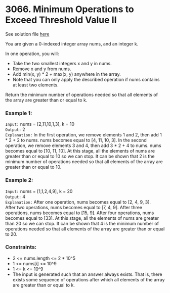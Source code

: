 # 3066. Minimum Operations to Exceed Threshold Value II

See solution file [here](./solution.cpp)

You are given a 0-indexed integer array nums, and an integer k.

In one operation, you will:

- Take the two smallest integers x and y in nums.
- Remove x and y from nums.
- Add min(x, y) * 2 + max(x, y) anywhere in the array.
- Note that you can only apply the described operation if nums contains at least two elements.

Return the minimum number of operations needed so that all elements of the array are
greater than or equal to k.

### Example 1:

`Input:` nums = [2,11,10,1,3], k = 10  
`Output:` 2  
`Explanation:` In the first operation, we remove elements 1 and 2, then add 1 * 2 + 2 to nums. nums becomes equal to [4, 11, 10, 3].
In the second operation, we remove elements 3 and 4, then add 3 * 2 + 4 to nums. nums becomes equal to [10, 11, 10].
At this stage, all the elements of nums are greater than or equal to 10 so we can stop.
It can be shown that 2 is the minimum number of operations needed so that all elements of the array are greater than or equal to 10.

### Example 2:

`Input:` nums = [1,1,2,4,9], k = 20  
`Output:` 4  
`Explanation:` After one operation, nums becomes equal to [2, 4, 9, 3].  
After two operations, nums becomes equal to [7, 4, 9].
After three operations, nums becomes equal to [15, 9].
After four operations, nums becomes equal to [33].
At this stage, all the elements of nums are greater than 20 so we can stop.
It can be shown that 4 is the minimum number of operations needed so that all elements of the array are greater than or equal to 20.
 

### Constraints:

- 2 <= nums.length <= 2 * 10^5
- 1 <= nums[i] <= 10^9
- 1 <= k <= 10^9
- The input is generated such that an answer always exists. That is, there exists some
sequence of operations after which all elements of the array are greater than or equal to k.